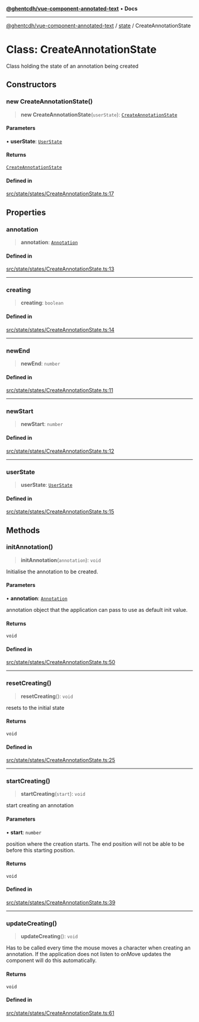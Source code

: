 [**@ghentcdh/vue-component-annotated-text**](../../README.md) • **Docs**

***

[@ghentcdh/vue-component-annotated-text](../../modules.md) / [state](../README.md) / CreateAnnotationState

# Class: CreateAnnotationState

Class holding the state of an annotation being created

## Constructors

### new CreateAnnotationState()

> **new CreateAnnotationState**(`userState`): [`CreateAnnotationState`](CreateAnnotationState.md)

#### Parameters

• **userState**: [`UserState`](UserState.md)

#### Returns

[`CreateAnnotationState`](CreateAnnotationState.md)

#### Defined in

[src/state/states/CreateAnnotationState.ts:17](https://github.com/GhentCDH/vue_component_annotated_text/blob/c145d8d49d379abea35b82d25bbbe7087d48b21f/src/state/states/CreateAnnotationState.ts#L17)

## Properties

### annotation

> **annotation**: [`Annotation`](../../types/Annotation/interfaces/Annotation.md)

#### Defined in

[src/state/states/CreateAnnotationState.ts:13](https://github.com/GhentCDH/vue_component_annotated_text/blob/c145d8d49d379abea35b82d25bbbe7087d48b21f/src/state/states/CreateAnnotationState.ts#L13)

***

### creating

> **creating**: `boolean`

#### Defined in

[src/state/states/CreateAnnotationState.ts:14](https://github.com/GhentCDH/vue_component_annotated_text/blob/c145d8d49d379abea35b82d25bbbe7087d48b21f/src/state/states/CreateAnnotationState.ts#L14)

***

### newEnd

> **newEnd**: `number`

#### Defined in

[src/state/states/CreateAnnotationState.ts:11](https://github.com/GhentCDH/vue_component_annotated_text/blob/c145d8d49d379abea35b82d25bbbe7087d48b21f/src/state/states/CreateAnnotationState.ts#L11)

***

### newStart

> **newStart**: `number`

#### Defined in

[src/state/states/CreateAnnotationState.ts:12](https://github.com/GhentCDH/vue_component_annotated_text/blob/c145d8d49d379abea35b82d25bbbe7087d48b21f/src/state/states/CreateAnnotationState.ts#L12)

***

### userState

> **userState**: [`UserState`](UserState.md)

#### Defined in

[src/state/states/CreateAnnotationState.ts:15](https://github.com/GhentCDH/vue_component_annotated_text/blob/c145d8d49d379abea35b82d25bbbe7087d48b21f/src/state/states/CreateAnnotationState.ts#L15)

## Methods

### initAnnotation()

> **initAnnotation**(`annotation`): `void`

Initialise the annotation to be created.

#### Parameters

• **annotation**: [`Annotation`](../../types/Annotation/interfaces/Annotation.md)

annotation object that the application can pass to use
as default init value.

#### Returns

`void`

#### Defined in

[src/state/states/CreateAnnotationState.ts:50](https://github.com/GhentCDH/vue_component_annotated_text/blob/c145d8d49d379abea35b82d25bbbe7087d48b21f/src/state/states/CreateAnnotationState.ts#L50)

***

### resetCreating()

> **resetCreating**(): `void`

resets to the initial state

#### Returns

`void`

#### Defined in

[src/state/states/CreateAnnotationState.ts:25](https://github.com/GhentCDH/vue_component_annotated_text/blob/c145d8d49d379abea35b82d25bbbe7087d48b21f/src/state/states/CreateAnnotationState.ts#L25)

***

### startCreating()

> **startCreating**(`start`): `void`

start creating an annotation

#### Parameters

• **start**: `number`

position where the creation starts. The end position will not
be able to be before this starting position.

#### Returns

`void`

#### Defined in

[src/state/states/CreateAnnotationState.ts:39](https://github.com/GhentCDH/vue_component_annotated_text/blob/c145d8d49d379abea35b82d25bbbe7087d48b21f/src/state/states/CreateAnnotationState.ts#L39)

***

### updateCreating()

> **updateCreating**(): `void`

Has to be called every time the mouse moves a character when creating an
annotation. If the application does not listen to onMove updates the
component will do this automatically.

#### Returns

`void`

#### Defined in

[src/state/states/CreateAnnotationState.ts:61](https://github.com/GhentCDH/vue_component_annotated_text/blob/c145d8d49d379abea35b82d25bbbe7087d48b21f/src/state/states/CreateAnnotationState.ts#L61)
